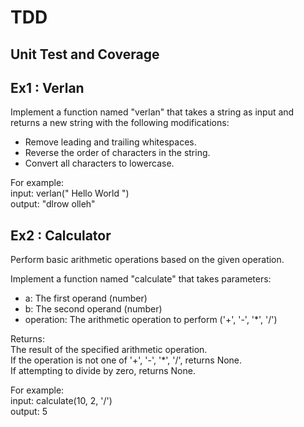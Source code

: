 # TDD

## Unit Test and Coverage

## Ex1 : Verlan
Implement a function named "verlan" that takes a string as input and returns a new string
with the following modifications:
- Remove leading and trailing whitespaces.
- Reverse the order of characters in the string.
- Convert all characters to lowercase.

For example:\
input: verlan("  Hello World  ")\
output: "dlrow olleh"

## Ex2 : Calculator
Perform basic arithmetic operations based on the given operation.

Implement a function named "calculate" that takes parameters:
  - a: The first operand (number)
  - b: The second operand (number)
  - operation: The arithmetic operation to perform ('+', '-', '*', '/')

Returns:\
 The result of the specified arithmetic operation.\
 If the operation is not one of '+', '-', '*', '/', returns None.\
 If attempting to divide by zero, returns None.

For example:\
  input: calculate(10, 2, '/')\
  output: 5
